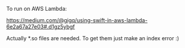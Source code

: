To run on AWS  Lambda:

https://medium.com/@gigq/using-swift-in-aws-lambda-6e2a67a27e03#.d1gz5ybgf 

Actually *.so files are needed.
To get them just make an index error :)
